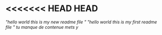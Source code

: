 <<<<<<< HEAD
 HEAD
=======
<i> 
"hello world this is my new  readme file "
"hello world this is my first readme file "
tu manque de contenue mets y
</i>
